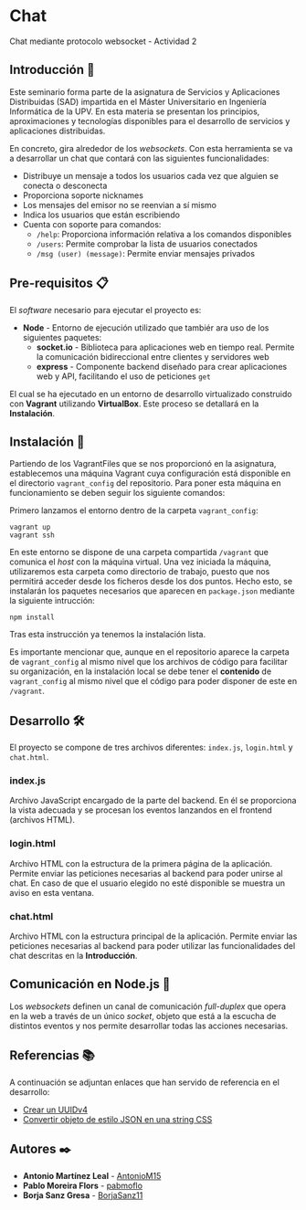 # Chat

Chat mediante protocolo websocket - Actividad 2

## Introducción 🚀

Este seminario forma parte de la asignatura de Servicios y Aplicaciones Distribuidas (SAD) impartida en el Máster Universitario en Ingeniería Informática de la UPV. En esta materia se presentan los principios, aproximaciones y tecnologías disponibles para el desarrollo de servicios y aplicaciones distribuidas. 

En concreto, gira alrededor de los _websockets_. Con esta herramienta se va a desarrollar un chat que contará con las siguientes funcionalidades:
* Distribuye un mensaje a todos los usuarios cada vez que alguien se conecta o desconecta
* Proporciona soporte nicknames
* Los mensajes del emisor no se reenvian a sí mismo
* Indica los usuarios que están escribiendo
* Cuenta con soporte para comandos:
  * `/help`: Proporciona información relativa a los comandos disponibles
  * `/users`: Permite comprobar la lista de usuarios conectados
  * `/msg (user) (message)`: Permite enviar mensajes privados


## Pre-requisitos 📋

El *software* necesario para ejecutar el proyecto es:

* **Node** - Entorno de ejecución utilizado que tambiér ara uso de los siguientes paquetes:
  * **socket.io** - Biblioteca para aplicaciones web en tiempo real. Permite la comunicación bidireccional entre clientes y servidores web
  * **express** - Componente backend diseñado para crear aplicaciones web y API, facilitando el uso de peticiones `get`

El cual se ha ejecutado en un entorno de desarrollo virtualizado construido con **Vagrant** utilizando **VirtualBox**. Este proceso se detallará en la **Instalación**.

## Instalación 🔧

Partiendo de los VagrantFiles que se nos proporcionó en la asignatura, establecemos una máquina Vagrant cuya configuración está disponible en el directorio `vagrant_config` del repositorio. Para poner esta máquina en funcionamiento se deben seguir los siguiente comandos:

Primero lanzamos el entorno dentro de la carpeta `vagrant_config`:
```
vagrant up
vagrant ssh
```

En este entorno se dispone de una carpeta compartida `/vagrant` que comunica el _host_ con la máquina virtual. Una vez iniciada la máquina, utilizaremos esta carpeta como directorio de trabajo, puesto que nos permitirá acceder desde los ficheros desde los dos puntos. Hecho esto, se instalarán los paquetes necesarios que aparecen en `package.json` mediante la siguiente intrucción:
```
npm install
```

Tras esta instrucción ya tenemos la instalación lista. 

Es importante mencionar que, aunque en el repositorio aparece la carpeta de `vagrant_config` al mismo nivel que los archivos de código para facilitar su organización, en la instalación local se debe tener el **contenido** de `vagrant_config` al mismo nivel que el código para poder disponer de este en `/vagrant`.


## Desarrollo 🛠️
El proyecto se compone de tres archivos diferentes: `index.js`, `login.html` y `chat.html`.

### index.js

Archivo JavaScript encargado de la parte del backend. En él se proporciona la vista adecuada y se procesan los eventos lanzandos en el frontend (archivos HTML).

### login.html

Archivo HTML con la estructura de la primera página de la aplicación. Permite enviar las peticiones necesarias al backend para poder unirse al chat. En caso de que el usuario elegido no esté disponible se muestra un aviso en esta ventana.

### chat.html

Archivo HTML con la estructura principal de la aplicación. Permite enviar las peticiones necesarias al backend para poder utilizar las funcionalidades del chat descritas en la **Introducción**.


## Comunicación en Node.js 🔀

Los _websockets_ definen un canal de comunicación _full-duplex_ que opera en la web a través de un único _socket_, objeto que está a la escucha de distintos eventos y nos permite desarrollar todas las acciones necesarias.


## Referencias 📚

A continuación se adjuntan enlaces que han servido de referencia en el desarrollo:

* [Crear un UUIDv4](https://stackoverflow.com/questions/105034/how-to-create-a-guid-uuid/2117523#2117523)
* [Convertir objeto de estilo JSON en una string CSS](https://stackoverflow.com/questions/45205593/how-to-convert-a-json-style-object-to-a-css-string/61410824#61410824)

## Autores ✒️

* **Antonio Martínez Leal** - [AntonioM15](https://github.com/AntonioM15)
* **Pablo Moreira Flors** - [pabmoflo](https://github.com/pabmoflo)
* **Borja Sanz Gresa** - [BorjaSanz11](https://github.com/BorjaSanz11)


